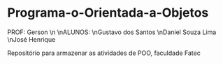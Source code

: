 # Programa-o-Orientada-a-Objetos
PROF: Gerson \n
\nALUNOS:
\nGustavo dos Santos
\nDaniel Souza Lima
\nJosé Henrique

Repositório para armazenar as atividades de POO, faculdade Fatec

